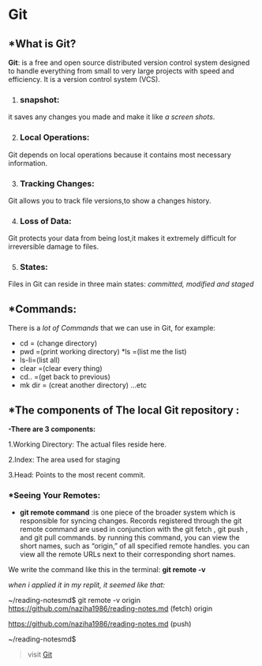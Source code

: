 # Git
## *What is Git?


**Git**: is a free and open source distributed version control system designed to handle everything from small to very large projects with speed and efficiency.
It is a version control system (VCS).

1. ### snapshot:
 it saves any changes you made and make it like *a screen shots*.

2. ### Local Operations:
Git depends on local operations because it contains most necessary information.

3. ### Tracking Changes:
Git allows you to track file versions,to show a changes history.

4. ### Loss of Data:
Git protects your data from being lost,it makes it extremely difficult for irreversible damage to files.

5. ### States:
Files in Git can reside in three main states: _*committed, modified and staged*_

## *Commands:

There is a *lot of Commands* that we can use in Git, for example:
* cd = (change directory)
* pwd =(print working directory)
*ls =(list me the list)
* ls-li=(list all)
* clear =(clear every thing)
* cd.. =(get back to previous)
* mk dir = (creat another directory) ...etc

## *The components of The local Git repository :
**-There are 3 components:**

1.Working Directory: The actual files reside here.

2.Index: The area used for staging

3.Head: Points to the most recent commit.

### *Seeing Your Remotes:

* **git remote command** :is one piece of the broader system which is responsible for syncing changes. Records registered through the git remote command are used in conjunction with the git fetch , git push , and git pull commands. by running this command, you can view the short names, such as “origin,” of all specified remote handles.
you can view all the remote URLs next to their corresponding short names.

 We write the command like this in the terminal:  **git remote -v**

*when i applied it in my replit, it seemed like that:*


~/reading-notesmd$ git remote -v
origin  https://github.com/naziha1986/reading-notes.md (fetch)
origin  

https://github.com/naziha1986/reading-notes.md (push)

~/reading-notesmd$ 


>visit [Git](https://blog.udemy.com/git-tutorial-a-comprehensive-guide/)